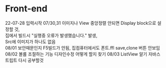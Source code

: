 # Front-end
22-07-28 입력시작
07/30,31 이미지나 View 중앙정렬 안되면 Display block으로 설정할 것,<br> 집에서 빌드시 "실행중 오류가 발생했습니다." 발생,<br> Src에 이미지가 하나도 없음<br>
08/01 보안때문인지 F5빌드가 안됨, 집컴퓨터에서도 폰트.ffl save,clone 버튼 안보임
08/02 볼륨 조절하는 기능 디자인수정 어떻게 할지 찾기
08/03 ListView 알기 자바스트립트 다시 공부할것
